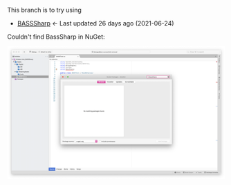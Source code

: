 This branch is to try using
- [BASSSharp](https://github.com/parksquare/BassSharp) <- Last updated 26 days ago (2021-06-24)

Couldn't find BassSharp in NuGet:

![screenshot of NuGet Package Manager](Screenshot%202021-07-22%20at%2013.06.59.png "Screenshot")
